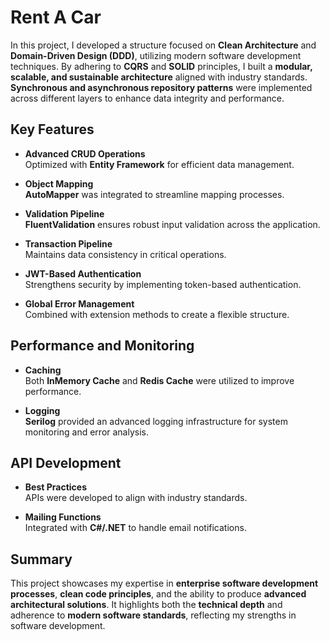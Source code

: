 # Rent A Car 

In this project, I developed a structure focused on **Clean Architecture** and **Domain-Driven Design (DDD)**, utilizing modern software development techniques. By adhering to **CQRS** and **SOLID** principles, I built a **modular, scalable, and sustainable architecture** aligned with industry standards. **Synchronous and asynchronous repository patterns** were implemented across different layers to enhance data integrity and performance.  

## Key Features  

- **Advanced CRUD Operations**  
  Optimized with **Entity Framework** for efficient data management.  

- **Object Mapping**  
  **AutoMapper** was integrated to streamline mapping processes.  

- **Validation Pipeline**  
  **FluentValidation** ensures robust input validation across the application.  

- **Transaction Pipeline**  
  Maintains data consistency in critical operations.  

- **JWT-Based Authentication**  
  Strengthens security by implementing token-based authentication.  

- **Global Error Management**  
  Combined with extension methods to create a flexible structure.  

## Performance and Monitoring  

- **Caching**  
  Both **InMemory Cache** and **Redis Cache** were utilized to improve performance.  

- **Logging**  
  **Serilog** provided an advanced logging infrastructure for system monitoring and error analysis.  

## API Development  

- **Best Practices**  
  APIs were developed to align with industry standards.  

- **Mailing Functions**  
  Integrated with **C#/.NET** to handle email notifications.  

## Summary  

This project showcases my expertise in **enterprise software development processes**, **clean code principles**, and the ability to produce **advanced architectural solutions**. It highlights both the **technical depth** and adherence to **modern software standards**, reflecting my strengths in software development.  
